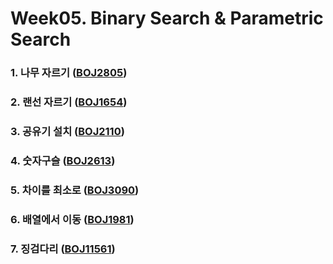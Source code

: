 # Week05. Binary Search & Parametric Search

### 1. 나무 자르기    			([BOJ2805](https://boj.kr/2805))

### 2. 랜선 자르기       			([BOJ1654](https://boj.kr/1654))

### 3. 공유기 설치          		([BOJ2110](https://boj.kr/2110))

### 4. 숫자구슬              		([BOJ2613](https://boj.kr/2613))

### 5. 차이를 최소로			([BOJ3090](https://boj.kr/3090))

### 6. 배열에서 이동			([BOJ1981](https://boj.kr/1981))

### 7. 징검다리 				([BOJ11561](https://boj.kr/11561))



